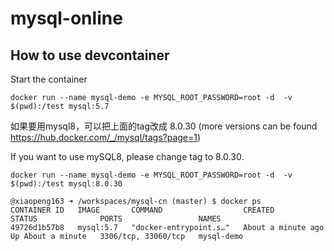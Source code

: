 # mysql-online
## How to use devcontainer


Start the container

```
docker run --name mysql-demo -e MYSQL_ROOT_PASSWORD=root -d  -v $(pwd):/test mysql:5.7
```

如果要用mysql8，可以把上面的tag改成 8.0.30 (more versions can be found  https://hub.docker.com/_/mysql/tags?page=1)

If you want to use mySQL8, please change tag to 8.0.30.

```
docker run --name mysql-demo -e MYSQL_ROOT_PASSWORD=root -d  -v $(pwd):/test mysql:8.0.30
```


```
@xiaopeng163 ➜ /workspaces/mysql-cn (master) $ docker ps
CONTAINER ID   IMAGE       COMMAND                  CREATED              STATUS              PORTS                 NAMES
49726d1b57b8   mysql:5.7   "docker-entrypoint.s…"   About a minute ago   Up About a minute   3306/tcp, 33060/tcp   mysql-demo
```
